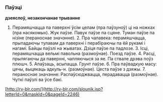 ### Паўзці
**дзеяслоў, незакончанае трыванне**

1. Перамяшчацца па паверхні ўсім целам (пра паўзуноў) ці на ножках (пра насякомых). Жук паўзе. Павук паўзе па сцяне. Туман паўзе па нізіне (пераноснае значэнне). 2. Пра чалавека: перамяшчацца, прыпадаючы тулавам да паверхні і перабіраючы па ёй рукамі і нагамі. Байцы паўзлі на жыватах. Дзіця паўзе па падлозе. 3. Ісці, перамяшчацца вельмі павольна (размоўнае). Поезд паўзе. 4. Расці, прылягаючы да паверхні, чапляючыся за яе. Па ствале дрэва поўз плюшч. 5. Апаўзаць, асыпацца. Грунт паўзе. 6. Пра паўвадкую масу: цячы, выцякаць адкуль-н. (размоўнае). Цеста паўзе з дзяжы. 7. пераноснае значэнне: Распаўсюджвацца, перадавацца (размоўнае). Чуткі паўзлі ва ўсе бакі.

<a rel="author">[http://rv-blr.com/](http://rv-blr.com/slounik.jsp?letterId=0&maskId=0&pageId=2246)</a>
